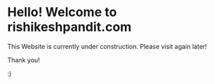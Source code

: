 # Hello! Welcome to rishikeshpandit.com

This Website is currently under construction. Please visit again later! 

Thank you! 

:)

